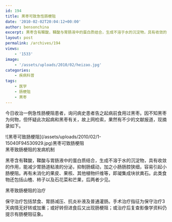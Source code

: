 ```yaml
---
id: 194
title: 黑枣可致急性肠梗阻
date: '2010-02-02T20:04:12+00:00'
author: bensonchina
excerpt: 黑枣含有鞣酸，鞣酸与胃肠液中的蛋白质结合，生成不溶于水的沉淀物，具有收敛的作用，能减少胃肠道粘液的分泌，抑制肠蠕动，加之小肠肠腔狭细，容易引起小肠梗阻。再有未消化的果皮、果核、其他植物纤维等，即凝集成块状粪石。此类食物还包括山楂、柿子以及石花菜和芒果，后两者少见。对于胃肠道功能较差者，应少食此类食品。对于曾有胃切除手术史者，则更应注意。
layout: post
permalink: /archives/194
views:
    - '1533'
image:
    - '/assets/uploads/2010/02/heizao.jpg'
categories:
    - 疾病科普
tags:
    - 医学
    - 肠梗阻
    - 黑枣
---
```


今日收治一例急性肠梗阻患者，询问病史患者告之起病前食用过黑枣。因不知黑枣为何物，但怀疑此次起病和黑枣有关，故上网检索，果然有不少的文献报道，现摘录如下。

<div class="wp-caption aligncenter" id="attachment_4830" style="width: 303px">![黑枣可致肠梗阻](/assets/uploads/2010/02/1-15040F94530929.jpg)黑枣可致肠梗阻

</div>黑枣致肠梗阻的发病机制

黑枣含有鞣酸，鞣酸与胃肠液中的蛋白质结合，生成不溶于水的沉淀物，具有收敛的作用，能减少胃肠道粘液的分泌，抑制肠蠕动，加之小肠肠腔狭细，容易引起小肠梗阻。再有未消化的果皮、果核、其他植物纤维等，即凝集成块状粪石。此类食物还包括山楂、柿子以及石花菜和芒果，后两者少见。

黑枣致肠梗阻的治疗

保守治疗包括禁食、胃肠减压、抗炎补液及普通灌肠。手术治疗指征为保守治疗3天病情无好转或加重；或好转但进食后又出现肠梗阻；或治疗后复查影像学资料仍提示有肠梗阻征象。
